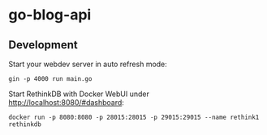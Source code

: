 # go-blog-api

## Development

Start your webdev server in auto refresh mode:

    gin -p 4000 run main.go

Start RethinkDB with Docker WebUI under [http://localhost:8080/#dashboard](http://localhost:8080/#dashboard):

    docker run -p 8080:8080 -p 28015:28015 -p 29015:29015 --name rethink1 rethinkdb